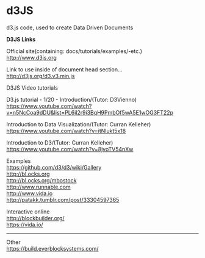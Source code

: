 # d3JS
d3.js code, used to create Data Driven Documents

**D3JS Links**

Official site(containing: docs/tutorials/examples/-etc.)    
http://www.d3js.org  

Link to use inside of document head section...  
http://d3js.org/d3.v3.min.js  

D3JS Video tutorials  

D3.js tutorial - 1/20 - Introduction/(Tutor: D3Vienno)     
https://www.youtube.com/watch?v=n5NcCoa9dDU&list=PL6il2r9i3BqH9PmbOf5wA5E1wOG3FT22p  

Introduction to Data Visualization/(Tutor: Curran Kelleher)    
https://www.youtube.com/watch?v=itNlukt5x18  

Introduction to D3/(Tutor: Curran Kelleher)  
https://www.youtube.com/watch?v=8jvoTV54nXw  


Examples  
https://github.com/d3/d3/wiki/Gallery   
http://bl.ocks.org  
http://bl.ocks.org/mbostock  
http://www.runnable.com  
http://www.vida.io  
http://patakk.tumblr.com/post/33304597365  


Interactive online  
http://blockbuilder.org/  
https://vida.io/  

-----

Other  
https://build.everblocksystems.com/  










